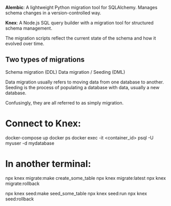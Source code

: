 **Alembic**: A lightweight Python migration tool for SQLAlchemy. Manages schema changes in a version-controlled way.

**Knex**: A Node.js SQL query builder with a migration tool for structured schema management.

The migration scripts reflect the current state of the schema and how it evolved over time.

## Two types of migrations
Schema migration (DDL)
Data migration / Seeding (DML)

Data migration usually refers to moving data from one database to another.
Seeding is the process of populating a database with data, usually a new database.

Confusingly, they are all referred to as simply migration.


# Connect to Knex:
docker-compose up
docker ps
docker exec -it <container_id> psql -U myuser -d mydatabase

# In another terminal:
npx knex migrate:make create_some_table
npx knex migrate:latest
npx knex migrate:rollback

npx knex seed:make seed_some_table
npx knex seed:run
npx knex seed:rollback